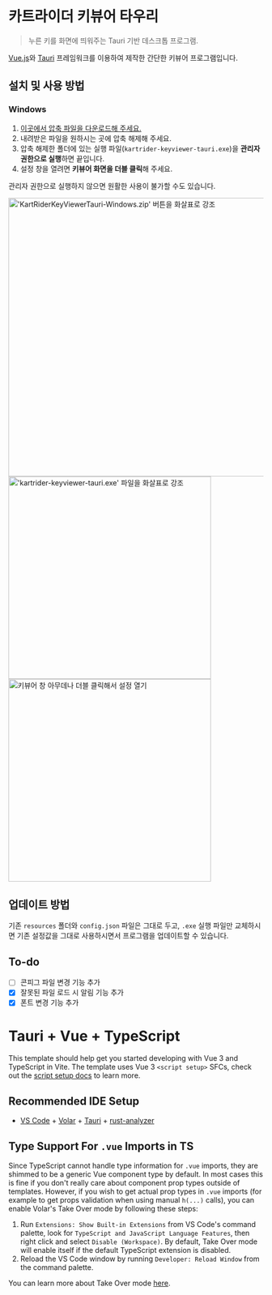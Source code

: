 # 카트라이더 키뷰어 타우리

> 누른 키를 화면에 띄워주는 Tauri 기반 데스크톱 프로그램.

[](https://github.com/user-attachments/assets/0b9bfc86-9a03-41df-8c6c-6207d2b2ad53)

[Vue.js](https://vuejs.org/)와 [Tauri](https://tauri.app/) 프레임워크를 이용하여 제작한 간단한 키뷰어 프로그램입니다.

## 설치 및 사용 방법

### Windows

1. [이곳에서 압축 파일을 다운로드해 주세요.](https://github.com/pyj-pd/kartrider-keyviewer-tauri/releases)
1. 내려받은 파일을 원하시는 곳에 압축 해제해 주세요.
1. 압축 해제한 폴더에 있는 실행 파일(`kartrider-keyviewer-tauri.exe`)을 **관리자 권한으로 실행**하면 끝입니다.
1. 설정 창을 열려면 **키뷰어 화면을 더블 클릭**해 주세요.

관리자 권한으로 실행하지 않으면 원활한 사용이 불가할 수도 있습니다.

<img display="block" src="https://github.com/user-attachments/assets/cf98d1aa-8d10-4b9f-8fde-25be0b0ab07d" alt="'KartRiderKeyViewerTauri-Windows.zip' 버튼을 화살표로 강조" width="550" />
<br />
<img src="https://github.com/user-attachments/assets/0d9e8f50-9edc-4c9c-a8fc-86719ab000a7" alt="'kartrider-keyviewer-tauri.exe' 파일을 화살표로 강조" width="400" />
<br />
<img src="https://github.com/user-attachments/assets/853518be-c730-400c-9f42-85a5c18058af" alt="키뷰어 창 아무데나 더블 클릭해서 설정 열기" width="400" />

## 업데이트 방법

기존 `resources` 폴더와 `config.json` 파일은 그대로 두고, `.exe` 실행 파일만 교체하시면 기존 설정값을 그대로 사용하시면서 프로그램을 업데이트할 수 있습니다.

## To-do

- [ ] 콘피그 파일 변경 기능 추가
- [x] 잘못된 파일 로드 시 알림 기능 추가
- [x] 폰트 변경 기능 추가

# Tauri + Vue + TypeScript

This template should help get you started developing with Vue 3 and TypeScript in Vite. The template uses Vue 3 `<script setup>` SFCs, check out the [script setup docs](https://v3.vuejs.org/api/sfc-script-setup.html#sfc-script-setup) to learn more.

## Recommended IDE Setup

- [VS Code](https://code.visualstudio.com/) + [Volar](https://marketplace.visualstudio.com/items?itemName=Vue.volar) + [Tauri](https://marketplace.visualstudio.com/items?itemName=tauri-apps.tauri-vscode) + [rust-analyzer](https://marketplace.visualstudio.com/items?itemName=rust-lang.rust-analyzer)

## Type Support For `.vue` Imports in TS

Since TypeScript cannot handle type information for `.vue` imports, they are shimmed to be a generic Vue component type by default. In most cases this is fine if you don't really care about component prop types outside of templates. However, if you wish to get actual prop types in `.vue` imports (for example to get props validation when using manual `h(...)` calls), you can enable Volar's Take Over mode by following these steps:

1. Run `Extensions: Show Built-in Extensions` from VS Code's command palette, look for `TypeScript and JavaScript Language Features`, then right click and select `Disable (Workspace)`. By default, Take Over mode will enable itself if the default TypeScript extension is disabled.
2. Reload the VS Code window by running `Developer: Reload Window` from the command palette.

You can learn more about Take Over mode [here](https://github.com/johnsoncodehk/volar/discussions/471).
